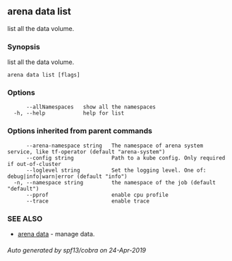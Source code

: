 ## arena data list

list all the data volume.

### Synopsis

list all the data volume.

```
arena data list [flags]
```

### Options

```
      --allNamespaces   show all the namespaces
  -h, --help            help for list
```

### Options inherited from parent commands

```
      --arena-namespace string   The namespace of arena system service, like tf-operator (default "arena-system")
      --config string            Path to a kube config. Only required if out-of-cluster
      --loglevel string          Set the logging level. One of: debug|info|warn|error (default "info")
  -n, --namespace string         the namespace of the job (default "default")
      --pprof                    enable cpu profile
      --trace                    enable trace
```

### SEE ALSO

* [arena data](arena_data.md)	 - manage data.

###### Auto generated by spf13/cobra on 24-Apr-2019
